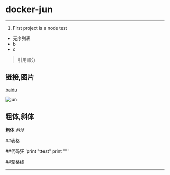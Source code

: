 # docker-jun
***
1. First project is a node test


* 无序列表
* b
* c

> 引用部分

## 链接,图片
[baidu](www.baidu.com)

![jun](http://www.mouapp.com/Mou_128.png)

## 粗体,斜体
**粗体**
*斜体*

##表格

##代码狂
'print "ttest"
  print ""
'

##荤格线
***
